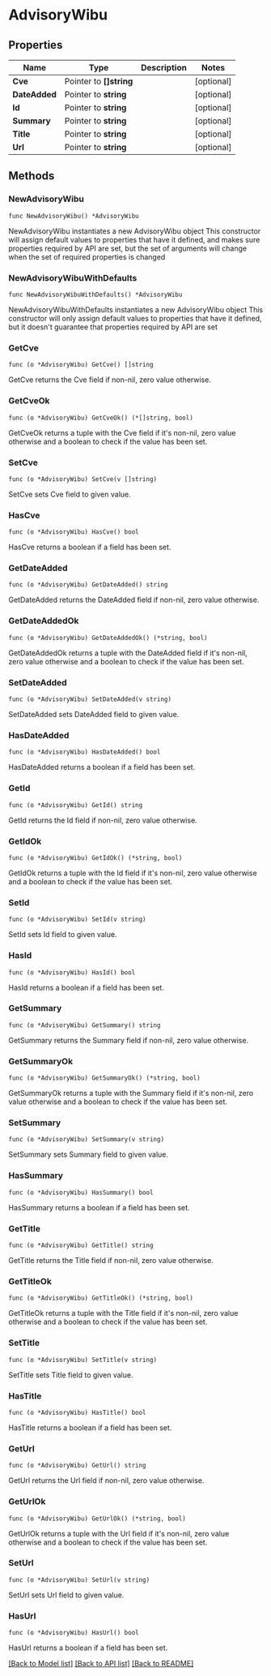 # AdvisoryWibu

## Properties

Name | Type | Description | Notes
------------ | ------------- | ------------- | -------------
**Cve** | Pointer to **[]string** |  | [optional] 
**DateAdded** | Pointer to **string** |  | [optional] 
**Id** | Pointer to **string** |  | [optional] 
**Summary** | Pointer to **string** |  | [optional] 
**Title** | Pointer to **string** |  | [optional] 
**Url** | Pointer to **string** |  | [optional] 

## Methods

### NewAdvisoryWibu

`func NewAdvisoryWibu() *AdvisoryWibu`

NewAdvisoryWibu instantiates a new AdvisoryWibu object
This constructor will assign default values to properties that have it defined,
and makes sure properties required by API are set, but the set of arguments
will change when the set of required properties is changed

### NewAdvisoryWibuWithDefaults

`func NewAdvisoryWibuWithDefaults() *AdvisoryWibu`

NewAdvisoryWibuWithDefaults instantiates a new AdvisoryWibu object
This constructor will only assign default values to properties that have it defined,
but it doesn't guarantee that properties required by API are set

### GetCve

`func (o *AdvisoryWibu) GetCve() []string`

GetCve returns the Cve field if non-nil, zero value otherwise.

### GetCveOk

`func (o *AdvisoryWibu) GetCveOk() (*[]string, bool)`

GetCveOk returns a tuple with the Cve field if it's non-nil, zero value otherwise
and a boolean to check if the value has been set.

### SetCve

`func (o *AdvisoryWibu) SetCve(v []string)`

SetCve sets Cve field to given value.

### HasCve

`func (o *AdvisoryWibu) HasCve() bool`

HasCve returns a boolean if a field has been set.

### GetDateAdded

`func (o *AdvisoryWibu) GetDateAdded() string`

GetDateAdded returns the DateAdded field if non-nil, zero value otherwise.

### GetDateAddedOk

`func (o *AdvisoryWibu) GetDateAddedOk() (*string, bool)`

GetDateAddedOk returns a tuple with the DateAdded field if it's non-nil, zero value otherwise
and a boolean to check if the value has been set.

### SetDateAdded

`func (o *AdvisoryWibu) SetDateAdded(v string)`

SetDateAdded sets DateAdded field to given value.

### HasDateAdded

`func (o *AdvisoryWibu) HasDateAdded() bool`

HasDateAdded returns a boolean if a field has been set.

### GetId

`func (o *AdvisoryWibu) GetId() string`

GetId returns the Id field if non-nil, zero value otherwise.

### GetIdOk

`func (o *AdvisoryWibu) GetIdOk() (*string, bool)`

GetIdOk returns a tuple with the Id field if it's non-nil, zero value otherwise
and a boolean to check if the value has been set.

### SetId

`func (o *AdvisoryWibu) SetId(v string)`

SetId sets Id field to given value.

### HasId

`func (o *AdvisoryWibu) HasId() bool`

HasId returns a boolean if a field has been set.

### GetSummary

`func (o *AdvisoryWibu) GetSummary() string`

GetSummary returns the Summary field if non-nil, zero value otherwise.

### GetSummaryOk

`func (o *AdvisoryWibu) GetSummaryOk() (*string, bool)`

GetSummaryOk returns a tuple with the Summary field if it's non-nil, zero value otherwise
and a boolean to check if the value has been set.

### SetSummary

`func (o *AdvisoryWibu) SetSummary(v string)`

SetSummary sets Summary field to given value.

### HasSummary

`func (o *AdvisoryWibu) HasSummary() bool`

HasSummary returns a boolean if a field has been set.

### GetTitle

`func (o *AdvisoryWibu) GetTitle() string`

GetTitle returns the Title field if non-nil, zero value otherwise.

### GetTitleOk

`func (o *AdvisoryWibu) GetTitleOk() (*string, bool)`

GetTitleOk returns a tuple with the Title field if it's non-nil, zero value otherwise
and a boolean to check if the value has been set.

### SetTitle

`func (o *AdvisoryWibu) SetTitle(v string)`

SetTitle sets Title field to given value.

### HasTitle

`func (o *AdvisoryWibu) HasTitle() bool`

HasTitle returns a boolean if a field has been set.

### GetUrl

`func (o *AdvisoryWibu) GetUrl() string`

GetUrl returns the Url field if non-nil, zero value otherwise.

### GetUrlOk

`func (o *AdvisoryWibu) GetUrlOk() (*string, bool)`

GetUrlOk returns a tuple with the Url field if it's non-nil, zero value otherwise
and a boolean to check if the value has been set.

### SetUrl

`func (o *AdvisoryWibu) SetUrl(v string)`

SetUrl sets Url field to given value.

### HasUrl

`func (o *AdvisoryWibu) HasUrl() bool`

HasUrl returns a boolean if a field has been set.


[[Back to Model list]](../README.md#documentation-for-models) [[Back to API list]](../README.md#documentation-for-api-endpoints) [[Back to README]](../README.md)



